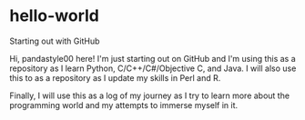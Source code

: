 # hello-world
Starting out with GitHub

Hi, pandastyle00 here! 
I'm just starting out on GitHub and I'm using this as a repository as I learn Python, C/C++/C#/Objective C, and Java.
I will also use this to as a repository as I update my skills in Perl and R.

Finally, I will use this as a log of my journey as I try to learn more about the programming world and my attempts to immerse myself in it.
